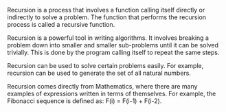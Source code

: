 Recursion is a process that involves a function calling itself directly or indirectly to solve a problem. The function that performs the recursion process is called a recursive function. 

Recursion is a powerful tool in writing algorithms. It involves breaking a problem down into smaller and smaller sub-problems until it can be solved trivially. This is done by the program calling itself to repeat the same steps. 

Recursion can be used to solve certain problems easily. For example, recursion can be used to generate the set of all natural numbers. 

Recursion comes directly from Mathematics, where there are many examples of expressions written in terms of themselves. For example, the Fibonacci sequence is defined as: F(i) = F(i-1) + F(i-2). 
